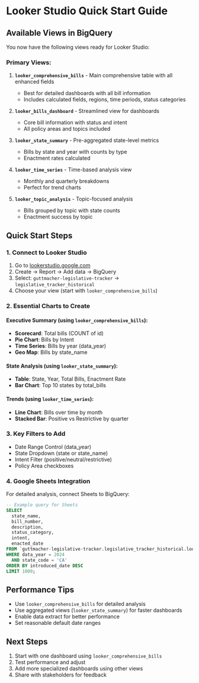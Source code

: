 # Looker Studio Quick Start Guide

## Available Views in BigQuery

You now have the following views ready for Looker Studio:

### Primary Views:
1. **`looker_comprehensive_bills`** - Main comprehensive table with all enhanced fields
   - Best for detailed dashboards with all bill information
   - Includes calculated fields, regions, time periods, status categories
   
2. **`looker_bills_dashboard`** - Streamlined view for dashboards
   - Core bill information with status and intent
   - All policy areas and topics included

3. **`looker_state_summary`** - Pre-aggregated state-level metrics
   - Bills by state and year with counts by type
   - Enactment rates calculated

4. **`looker_time_series`** - Time-based analysis view
   - Monthly and quarterly breakdowns
   - Perfect for trend charts

5. **`looker_topic_analysis`** - Topic-focused analysis
   - Bills grouped by topic with state counts
   - Enactment success by topic

## Quick Start Steps

### 1. Connect to Looker Studio
1. Go to [lookerstudio.google.com](https://lookerstudio.google.com)
2. Create → Report → Add data → BigQuery
3. Select: `guttmacher-legislative-tracker` → `legislative_tracker_historical`
4. Choose your view (start with `looker_comprehensive_bills`)

### 2. Essential Charts to Create

#### Executive Summary (using `looker_comprehensive_bills`):
- **Scorecard**: Total bills (COUNT of id)
- **Pie Chart**: Bills by Intent
- **Time Series**: Bills by year (data_year)
- **Geo Map**: Bills by state_name

#### State Analysis (using `looker_state_summary`):
- **Table**: State, Year, Total Bills, Enactment Rate
- **Bar Chart**: Top 10 states by total_bills

#### Trends (using `looker_time_series`):
- **Line Chart**: Bills over time by month
- **Stacked Bar**: Positive vs Restrictive by quarter

### 3. Key Filters to Add
- Date Range Control (data_year)
- State Dropdown (state or state_name)
- Intent Filter (positive/neutral/restrictive)
- Policy Area checkboxes

### 4. Google Sheets Integration

For detailed analysis, connect Sheets to BigQuery:

```sql
-- Example query for Sheets
SELECT 
  state_name,
  bill_number,
  description,
  status_category,
  intent,
  enacted_date
FROM `guttmacher-legislative-tracker.legislative_tracker_historical.looker_comprehensive_bills`
WHERE data_year = 2024
  AND state_code = 'CA'
ORDER BY introduced_date DESC
LIMIT 1000;
```

## Performance Tips
- Use `looker_comprehensive_bills` for detailed analysis
- Use aggregated views (`looker_state_summary`) for faster dashboards
- Enable data extract for better performance
- Set reasonable default date ranges

## Next Steps
1. Start with one dashboard using `looker_comprehensive_bills`
2. Test performance and adjust
3. Add more specialized dashboards using other views
4. Share with stakeholders for feedback